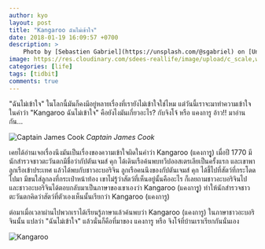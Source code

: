 ```yaml
---
author: kyo
layout: post
title: "Kangaroo ฉันไม่เข้าใจ"
date: 2018-01-19 16:09:57 +0700
description: >
    Photo by [Sebastien Gabriel](https://unsplash.com/@sgabriel) on [Unsplash](https://unsplash.com/)
image: https://res.cloudinary.com/sdees-reallife/image/upload/c_scale,w_1024/v1547772679/sebastien-gabriel-353369-unsplash.jpg
categories: [life]
tags: [tidbit]
comments: true
---
```

"ฉันไม่เข้าใจ" ในโลกนี้มันก็คงมีอยู่หลายเรื่องที่เรายังไม่เข้าใจใช่ไหม แต่วันนี้เราจะมาทำความเข้าใจในคำว่า "Kangaroo ฉันไม่เข้าใจ" คือยังไงมันเกี่ยวอะไร? กับจิงโจ้ หรือ แคงการู อ้าว!! มาอ่านกัน...

![Captain James Cook](https://res.cloudinary.com/sdees-reallife/image/upload/r_10/v1547772446/2.jpg)
*Captain James Cook*

เคยได้อ่านเจอเรื่องนึงมันเป็นเรื่องของความเข้าใจผิดในคำว่า Kangaroo (แคงการูู) เมื่อปี 1770 มีนักสำรวจชาวตะวันตกมีชื่อว่ากัปตันเจมส์ คุก ได้เดินเรือค้นพบทวีปออสเตรเลียเป็นครั้งแรก และเขาพาลูกเรือเข้าประเทศ แล้วได้พบกับชาวอะบอริจิน ลูกเรือคนนึงของกัปตันเจมส์ คุก ได้ชี้ไปที่สัตว์ที่กระโดดไปมา มีขนใส่ลูกลงที่กระเป๋าหน้าท้อง เขาไม่รู้ว่าสัตว์ที่เห็นอยู่นั้นคืออะไร ก็เลยถามชาวอะบอริจินไป และชาวอะบอริจินได้ตอบกลับมาเป็นภาษาของเขาเองว่า Kangaroo (แคงการูู) ทำให้นักสำรวจชาวตะวันตกคิดว่าสัตว์ที่ตัวเองเห็นนั้นเรียกว่า Kangaroo (แคงการู)

ต่อมาเมื่อเวลาผ่านไปพวกเราได้เรียนรู้ภาษาแล้วค้นพบว่า Kangaroo (แคงการู) ในภาษาชาวอะบอริจินนั้น แปลว่า "ฉันไม่เข้าใจ" แล้วนั่นก็คือที่มาของ แคงการู หรือ จิงโจ้ที่บ้านเราเรียกกันนั่นเอง

![Kangaroo](/sdee.co/assets/img/authors/kyo/2018-01-19/1.jpg)
